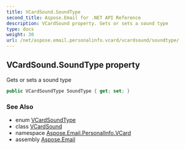 ```yaml
---
title: VCardSound.SoundType
second_title: Aspose.Email for .NET API Reference
description: VCardSound property. Gets or sets a sound type
type: docs
weight: 30
url: /net/aspose.email.personalinfo.vcard/vcardsound/soundtype/
---
```

## VCardSound.SoundType property

Gets or sets a sound type

```csharp
public VCardSoundType SoundType { get; set; }
```

### See Also

* enum [VCardSoundType](../../vcardsoundtype/)
* class [VCardSound](../)
* namespace [Aspose.Email.PersonalInfo.VCard](../../vcardsound/)
* assembly [Aspose.Email](../../../)


